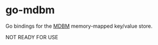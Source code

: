 go-mdbm
=======

Go bindings for the [MDBM](https://github.com/yahoo/mdbm) memory-mapped key/value store.

NOT READY FOR USE
